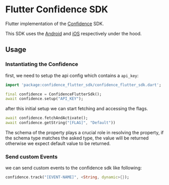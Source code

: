 # Flutter Confidence SDK

Flutter implementation of the [Confidence](https://confidence.spotify.com/) SDK.

This SDK uses the [Android](https://github.com/spotify/confidence-sdk-android) and [iOS](https://github.com/spotify/confidence-sdk-swift) respectively under the hood.

## Usage

### Instantiating the Confidence

first, we need to setup the api config which contains a `api_key`:

```dart
import 'package:confidence_flutter_sdk/confidence_flutter_sdk.dart';

final confidence = ConfidenceFlutterSdk();
await confidence.setup("API_KEY");
```

after this initial setup we can start fetching and accessing the flags. 

```dart
await confidence.fetchAndActivate();
await confidence.getString("[FLAG]", "Default"))
```

The schema of the property plays a crucial role in resolving the property, if the schema type matches the asked type, the value will be returned otherwise
we expect default value to be returned.

### Send custom Events
we can send custom events to the confidence sdk like following:

```dart
confidence.track("[EVENT-NAME]", <String, dynamic>{});
```
